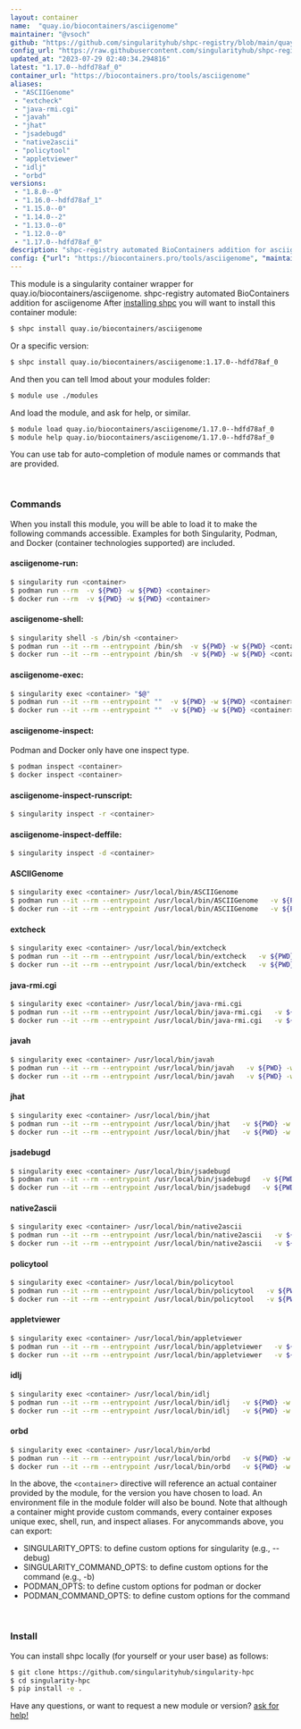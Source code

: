```yaml
---
layout: container
name:  "quay.io/biocontainers/asciigenome"
maintainer: "@vsoch"
github: "https://github.com/singularityhub/shpc-registry/blob/main/quay.io/biocontainers/asciigenome/container.yaml"
config_url: "https://raw.githubusercontent.com/singularityhub/shpc-registry/main/quay.io/biocontainers/asciigenome/container.yaml"
updated_at: "2023-07-29 02:40:34.294816"
latest: "1.17.0--hdfd78af_0"
container_url: "https://biocontainers.pro/tools/asciigenome"
aliases:
 - "ASCIIGenome"
 - "extcheck"
 - "java-rmi.cgi"
 - "javah"
 - "jhat"
 - "jsadebugd"
 - "native2ascii"
 - "policytool"
 - "appletviewer"
 - "idlj"
 - "orbd"
versions:
 - "1.8.0--0"
 - "1.16.0--hdfd78af_1"
 - "1.15.0--0"
 - "1.14.0--2"
 - "1.13.0--0"
 - "1.12.0--0"
 - "1.17.0--hdfd78af_0"
description: "shpc-registry automated BioContainers addition for asciigenome"
config: {"url": "https://biocontainers.pro/tools/asciigenome", "maintainer": "@vsoch", "description": "shpc-registry automated BioContainers addition for asciigenome", "latest": {"1.17.0--hdfd78af_0": "sha256:706d3699b8fe53ef2a69df01c5b9520fbd5d57cd48d5feb1facdc187f373c9e5"}, "tags": {"1.8.0--0": "sha256:0ad0505b4c6ff89bf69a28ff1d937a71afe19c1e8caa73e35553f11757f2f89c", "1.16.0--hdfd78af_1": "sha256:273eafe31a540f924b8e1a344f5366277d4b524245296a540609b48fb90b5fd0", "1.15.0--0": "sha256:6c2608b65aa6ba0978a2a46c06bcd0647e8ba9937621310f000f234cb74c9e2e", "1.14.0--2": "sha256:50b6d399ad53012a549aebe13e8830f748ba37806ed27ade651a6b8112582b7d", "1.13.0--0": "sha256:8fd1276d95e04c0a39991e128ae7793a8b3f9a5942288bd3c58b9d2691ae638c", "1.12.0--0": "sha256:632d6735989c8bc67306c61dcb5dae469faf304f0b2650a5c76a0ecfb9eb34c7", "1.17.0--hdfd78af_0": "sha256:706d3699b8fe53ef2a69df01c5b9520fbd5d57cd48d5feb1facdc187f373c9e5"}, "docker": "quay.io/biocontainers/asciigenome", "aliases": {"ASCIIGenome": "/usr/local/bin/ASCIIGenome", "extcheck": "/usr/local/bin/extcheck", "java-rmi.cgi": "/usr/local/bin/java-rmi.cgi", "javah": "/usr/local/bin/javah", "jhat": "/usr/local/bin/jhat", "jsadebugd": "/usr/local/bin/jsadebugd", "native2ascii": "/usr/local/bin/native2ascii", "policytool": "/usr/local/bin/policytool", "appletviewer": "/usr/local/bin/appletviewer", "idlj": "/usr/local/bin/idlj", "orbd": "/usr/local/bin/orbd"}}
---
```


This module is a singularity container wrapper for quay.io/biocontainers/asciigenome.
shpc-registry automated BioContainers addition for asciigenome
After [installing shpc](#install) you will want to install this container module:


```bash
$ shpc install quay.io/biocontainers/asciigenome
```

Or a specific version:

```bash
$ shpc install quay.io/biocontainers/asciigenome:1.17.0--hdfd78af_0
```

And then you can tell lmod about your modules folder:

```bash
$ module use ./modules
```

And load the module, and ask for help, or similar.

```bash
$ module load quay.io/biocontainers/asciigenome/1.17.0--hdfd78af_0
$ module help quay.io/biocontainers/asciigenome/1.17.0--hdfd78af_0
```

You can use tab for auto-completion of module names or commands that are provided.

<br>

### Commands

When you install this module, you will be able to load it to make the following commands accessible.
Examples for both Singularity, Podman, and Docker (container technologies supported) are included.

#### asciigenome-run:

```bash
$ singularity run <container>
$ podman run --rm  -v ${PWD} -w ${PWD} <container>
$ docker run --rm  -v ${PWD} -w ${PWD} <container>
```

#### asciigenome-shell:

```bash
$ singularity shell -s /bin/sh <container>
$ podman run --it --rm --entrypoint /bin/sh  -v ${PWD} -w ${PWD} <container>
$ docker run --it --rm --entrypoint /bin/sh  -v ${PWD} -w ${PWD} <container>
```

#### asciigenome-exec:

```bash
$ singularity exec <container> "$@"
$ podman run --it --rm --entrypoint ""  -v ${PWD} -w ${PWD} <container> "$@"
$ docker run --it --rm --entrypoint ""  -v ${PWD} -w ${PWD} <container> "$@"
```

#### asciigenome-inspect:

Podman and Docker only have one inspect type.

```bash
$ podman inspect <container>
$ docker inspect <container>
```

#### asciigenome-inspect-runscript:

```bash
$ singularity inspect -r <container>
```

#### asciigenome-inspect-deffile:

```bash
$ singularity inspect -d <container>
```


#### ASCIIGenome

```bash
$ singularity exec <container> /usr/local/bin/ASCIIGenome
$ podman run --it --rm --entrypoint /usr/local/bin/ASCIIGenome   -v ${PWD} -w ${PWD} <container> -c " $@"
$ docker run --it --rm --entrypoint /usr/local/bin/ASCIIGenome   -v ${PWD} -w ${PWD} <container> -c " $@"
```


#### extcheck

```bash
$ singularity exec <container> /usr/local/bin/extcheck
$ podman run --it --rm --entrypoint /usr/local/bin/extcheck   -v ${PWD} -w ${PWD} <container> -c " $@"
$ docker run --it --rm --entrypoint /usr/local/bin/extcheck   -v ${PWD} -w ${PWD} <container> -c " $@"
```


#### java-rmi.cgi

```bash
$ singularity exec <container> /usr/local/bin/java-rmi.cgi
$ podman run --it --rm --entrypoint /usr/local/bin/java-rmi.cgi   -v ${PWD} -w ${PWD} <container> -c " $@"
$ docker run --it --rm --entrypoint /usr/local/bin/java-rmi.cgi   -v ${PWD} -w ${PWD} <container> -c " $@"
```


#### javah

```bash
$ singularity exec <container> /usr/local/bin/javah
$ podman run --it --rm --entrypoint /usr/local/bin/javah   -v ${PWD} -w ${PWD} <container> -c " $@"
$ docker run --it --rm --entrypoint /usr/local/bin/javah   -v ${PWD} -w ${PWD} <container> -c " $@"
```


#### jhat

```bash
$ singularity exec <container> /usr/local/bin/jhat
$ podman run --it --rm --entrypoint /usr/local/bin/jhat   -v ${PWD} -w ${PWD} <container> -c " $@"
$ docker run --it --rm --entrypoint /usr/local/bin/jhat   -v ${PWD} -w ${PWD} <container> -c " $@"
```


#### jsadebugd

```bash
$ singularity exec <container> /usr/local/bin/jsadebugd
$ podman run --it --rm --entrypoint /usr/local/bin/jsadebugd   -v ${PWD} -w ${PWD} <container> -c " $@"
$ docker run --it --rm --entrypoint /usr/local/bin/jsadebugd   -v ${PWD} -w ${PWD} <container> -c " $@"
```


#### native2ascii

```bash
$ singularity exec <container> /usr/local/bin/native2ascii
$ podman run --it --rm --entrypoint /usr/local/bin/native2ascii   -v ${PWD} -w ${PWD} <container> -c " $@"
$ docker run --it --rm --entrypoint /usr/local/bin/native2ascii   -v ${PWD} -w ${PWD} <container> -c " $@"
```


#### policytool

```bash
$ singularity exec <container> /usr/local/bin/policytool
$ podman run --it --rm --entrypoint /usr/local/bin/policytool   -v ${PWD} -w ${PWD} <container> -c " $@"
$ docker run --it --rm --entrypoint /usr/local/bin/policytool   -v ${PWD} -w ${PWD} <container> -c " $@"
```


#### appletviewer

```bash
$ singularity exec <container> /usr/local/bin/appletviewer
$ podman run --it --rm --entrypoint /usr/local/bin/appletviewer   -v ${PWD} -w ${PWD} <container> -c " $@"
$ docker run --it --rm --entrypoint /usr/local/bin/appletviewer   -v ${PWD} -w ${PWD} <container> -c " $@"
```


#### idlj

```bash
$ singularity exec <container> /usr/local/bin/idlj
$ podman run --it --rm --entrypoint /usr/local/bin/idlj   -v ${PWD} -w ${PWD} <container> -c " $@"
$ docker run --it --rm --entrypoint /usr/local/bin/idlj   -v ${PWD} -w ${PWD} <container> -c " $@"
```


#### orbd

```bash
$ singularity exec <container> /usr/local/bin/orbd
$ podman run --it --rm --entrypoint /usr/local/bin/orbd   -v ${PWD} -w ${PWD} <container> -c " $@"
$ docker run --it --rm --entrypoint /usr/local/bin/orbd   -v ${PWD} -w ${PWD} <container> -c " $@"
```



In the above, the `<container>` directive will reference an actual container provided
by the module, for the version you have chosen to load. An environment file in the
module folder will also be bound. Note that although a container
might provide custom commands, every container exposes unique exec, shell, run, and
inspect aliases. For anycommands above, you can export:

 - SINGULARITY_OPTS: to define custom options for singularity (e.g., --debug)
 - SINGULARITY_COMMAND_OPTS: to define custom options for the command (e.g., -b)
 - PODMAN_OPTS: to define custom options for podman or docker
 - PODMAN_COMMAND_OPTS: to define custom options for the command

<br>

### Install

You can install shpc locally (for yourself or your user base) as follows:

```bash
$ git clone https://github.com/singularityhub/singularity-hpc
$ cd singularity-hpc
$ pip install -e .
```

Have any questions, or want to request a new module or version? [ask for help!](https://github.com/singularityhub/singularity-hpc/issues)